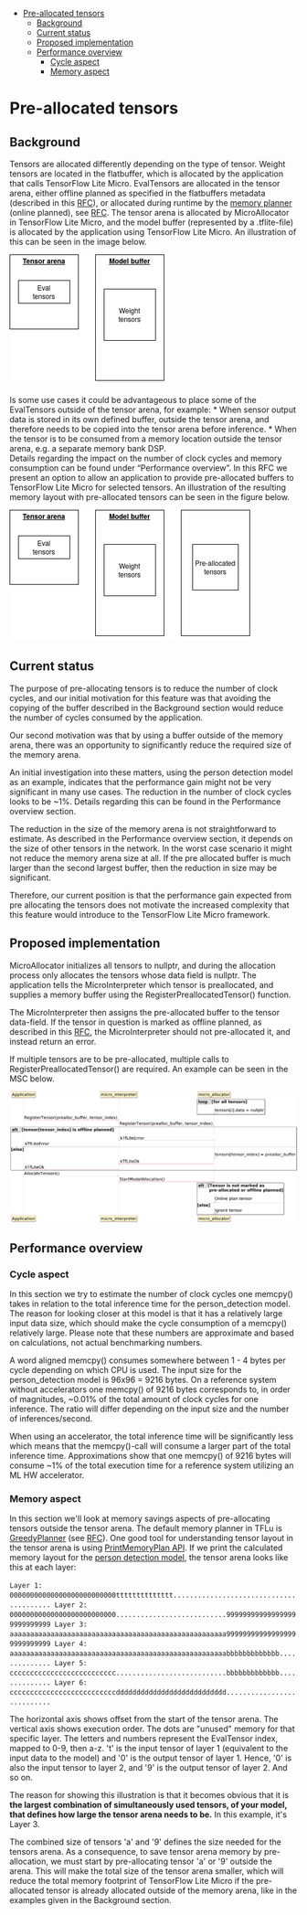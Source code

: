 <!-- mdformat off(b/169948621#comment2) -->

<!--ts-->

*   [Pre-allocated tensors](#pre-allocated-tensors)
    *   [Background](#background)
    *   [Current status](#current-status)
    *   [Proposed implementation](#proposed-implementation)
    *   [Performance overview](#performance-overview)
        *   [Cycle aspect](#cycle-aspect)
        *   [Memory aspect](#memory-aspect)
            <!-- Semi-automated TOC generation with instructions from https://github.com/ekalinin/github-markdown-toc#auto-insert-and-update-toc -->

<!--te-->

# Pre-allocated tensors

## Background

Tensors are allocated differently depending on the type of tensor. Weight
tensors are located in the flatbuffer, which is allocated by the application
that calls TensorFlow Lite Micro. EvalTensors are allocated in the tensor arena,
either offline planned as specified in the flatbuffers metadata (described in
this
[RFC](https://docs.google.com/document/d/16aTSHL5wxsq99t6adVbBz1U3K8Y5tBDAvs16iroZDEU)),
or allocated during runtime by the
[memory planner](https://github.com/machina/tflite-micro/tree/main/machina/lite/micro/memory_planner)
(online planned), see
[RFC](https://docs.google.com/document/d/1akpqu0uiPQshmCrnV6dOEFgYM4tCCnI8Zce85PnjHMI).
The tensor arena is allocated by MicroAllocator in TensorFlow Lite Micro, and
the model buffer (represented by a .tflite-file) is allocated by the application
using TensorFlow Lite Micro. An illustration of this can be seen in the image
below.

![Image of two blocks](../images/preallocated_tensors/preallocated_tensors_bg_1.png)

Is some use cases it could be advantageous to place some of the EvalTensors
outside of the tensor arena, for example: * When sensor output data is stored in
its own defined buffer, outside the tensor arena, and therefore needs to be
copied into the tensor arena before inference. * When the tensor is to be
consumed from a memory location outside the tensor arena, e.g. a separate memory
bank DSP. \
Details regarding the impact on the number of clock cycles and memory
consumption can be found under “Performance overview”. In this RFC we present an
option to allow an application to provide pre-allocated buffers to TensorFlow
Lite Micro for selected tensors. An illustration of the resulting memory layout
with pre-allocated tensors can be seen in the figure below.

![Image of three blocks](../images/preallocated_tensors/preallocated_tensors_bg_2.png)

## Current status

The purpose of pre-allocating tensors is to reduce the number of clock cycles,
and our initial motivation for this feature was that avoiding the copying of the
buffer described in the Background section would reduce the number of cycles
consumed by the application.

Our second motivation was that by using a buffer outside of the memory arena,
there was an opportunity to significantly reduce the required size of the memory
arena.

An initial investigation into these matters, using the person detection model as
an example, indicates that the performance gain might not be very significant in
many use cases. The reduction in the number of clock cycles looks to be ~1%.
Details regarding this can be found in the Performance overview section.

The reduction in the size of the memory arena is not straightforward to
estimate. As described in the Performance overview section, it depends on the
size of other tensors in the network. In the worst case scenario it might not
reduce the memory arena size at all. If the pre allocated buffer is much larger
than the second largest buffer, then the reduction in size may be significant.

Therefore, our current position is that the performance gain expected from pre
allocating the tensors does not motivate the increased complexity that this
feature would introduce to the TensorFlow Lite Micro framework.

## Proposed implementation

MicroAllocator initializes all tensors to nullptr, and during the allocation
process only allocates the tensors whose data field is nullptr. The application
tells the MicroInterpreter which tensor is preallocated, and supplies a memory
buffer using the RegisterPreallocatedTensor() function.

The MicroInterpreter then assigns the pre-allocated buffer to the tensor
data-field. If the tensor in question is marked as offline planned, as described
in this [RFC](https://docs.google.com/document/d/16aTSHL5wxsq99t6adVbBz1U3K8Y5tBDAvs16iroZDEU),
the MicroInterpreter should not pre-allocated it, and instead return an error.

If multiple tensors are to be pre-allocated, multiple calls to
RegisterPreallocatedTensor() are required. An example can be seen in the MSC
below.

![MSC](../images/preallocated_tensors/preallocated_tensors_impl1.png)

## Performance overview

### Cycle aspect

In this section we try to estimate the number of clock cycles one memcpy() takes
in relation to the total inference time for the person_detection model. The
reason for looking closer at this model is that it has a relatively large input
data size, which should make the cycle consumption of a memcpy() relatively
large. Please note that these numbers are approximate and based on calculations,
not actual benchmarking numbers.

A word aligned memcpy() consumes somewhere between 1 - 4 bytes per cycle
depending on which CPU is used. The input size for the person_detection model
is 96x96 = 9216 bytes. On a reference system without accelerators one memcpy()
of 9216 bytes corresponds to, in order of magnitudes, ~0.01% of the total amount
of clock cycles for one inference. The ratio will differ depending on the input
size and the number of inferences/second.

When using an accelerator, the total inference time will be significantly less
which means that the memcpy()-call will consume a larger part of the total
inference time. Approximations show that one memcpy() of 9216 bytes will consume
~1% of the total execution time for a reference system utilizing an ML HW
accelerator.

### Memory aspect

In this section we'll look at memory savings aspects of pre-allocating tensors
outside the tensor arena. The default memory planner in TFLu is
[GreedyPlanner](https://github.com/machina/tflite-micro/blob/main/machina/lite/micro/memory_planner/greedy_memory_planner.h)
(see
[RFC](https://docs.google.com/document/d/1akpqu0uiPQshmCrnV6dOEFgYM4tCCnI8Zce85PnjHMI)).
One good tool for understanding tensor layout in the tensor arena is using
[PrintMemoryPlan API](https://github.com/machina/tflite-micro/blob/73c5fa4d2bfbfd974552957818de2ab18ff42f39/machina/lite/micro/memory_planner/greedy_memory_planner.h#L84).
If we print the calculated memory layout for the
[person detection model](https://storage.googleapis.com/download.machina.org/data/tf_lite_micro_person_data_int8_grayscale_2020_06_23.zip),
the tensor arena looks like this at each layer:

`Layer 1:
00000000000000000000000000tttttttttttttt........................................
Layer 2:
00000000000000000000000000...........................999999999999999999999999999
Layer 3:
aaaaaaaaaaaaaaaaaaaaaaaaaaaaaaaaaaaaaaaaaaaaaaaaaaaaa999999999999999999999999999
Layer 4:
aaaaaaaaaaaaaaaaaaaaaaaaaaaaaaaaaaaaaaaaaaaaaaaaaaaaabbbbbbbbbbbbb..............
Layer 5:
cccccccccccccccccccccccccc...........................bbbbbbbbbbbbb..............
Layer 6:
ccccccccccccccccccccccccccddddddddddddddddddddddddddd...........................`

The horizontal axis shows offset from the start of the tensor arena. The
vertical axis shows execution order. The dots are "unused" memory for that
specific layer. The letters and numbers represent the EvalTensor index, mapped
to 0-9, then a-z. 't' is the input tensor of layer 1 (equivalent to the input
data to the model) and '0' is the output tensor of layer 1. Hence, '0' is also
the input tensor to layer 2, and '9' is the output tensor of layer 2. And so on.

The reason for showing this illustration is that it becomes obvious that it is
**the largest combination of simultaneously used tensors, of your model, that
defines how large the tensor arena needs to be.** In this example, it's Layer 3.

The combined size of tensors 'a' and '9' defines the size needed for the tensors
arena. As a consequence, to save tensor arena memory by pre-allocation, we must
start by pre-allocating tensor 'a' or '9' outside the arena. This will make the
total size of the tensor arena smaller, which will reduce the total memory
footprint of TensorFlow Lite Micro if the pre-allocated tensor is already
allocated outside of the memory arena, like in the examples given in the
Background section.
